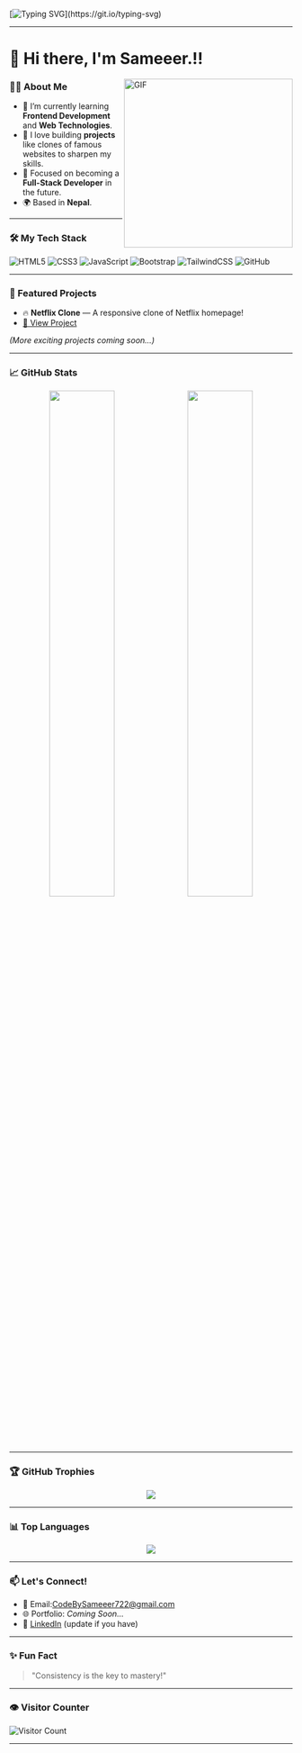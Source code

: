 <!-- Typing Animation -->
[![Typing SVG](https://readme-typing-svg.herokuapp.com?font=Fira+Code&size=30&pause=1000&color=00F7FF&width=1000&lines=Hi+%F0%9F%91%8B%2CI'am+Sameeer!;Frontend+Developer+%7C+Web+Designer;Building+amazing+websites+one+project+at+a+time!)](https://git.io/typing-svg)

---

# 👋 Hi there, I'm Sameeer.!!

<img align="right" alt="GIF" src="https://media.giphy.com/media/26tn33aiTi1jkl6H6/giphy.gif" width="300px" />

### 🧑‍💻 About Me
- 🌱 I’m currently learning **Frontend Development** and **Web Technologies**.
- 🚀 I love building **projects** like clones of famous websites to sharpen my skills.
- 🎯 Focused on becoming a **Full-Stack Developer** in the future.
- 🌍 Based in **Nepal**.

---

### 🛠️ My Tech Stack
![HTML5](https://img.shields.io/badge/HTML5-E34F26?style=for-the-badge&logo=html5&logoColor=white)
![CSS3](https://img.shields.io/badge/CSS3-1572B6?style=for-the-badge&logo=css3&logoColor=white)
![JavaScript](https://img.shields.io/badge/JavaScript-F7DF1E?style=for-the-badge&logo=javascript&logoColor=black)
![Bootstrap](https://img.shields.io/badge/Bootstrap-563D7C?style=for-the-badge&logo=bootstrap&logoColor=white)
![TailwindCSS](https://img.shields.io/badge/Tailwind_CSS-38B2AC?style=for-the-badge&logo=tailwind-css&logoColor=white)
![GitHub](https://img.shields.io/badge/GitHub-100000?style=for-the-badge&logo=github&logoColor=white)

---

### 🚀 Featured Projects
- 🔥 **Netflix Clone** — A responsive clone of Netflix homepage!  
 - [🔗 View Project](https://github.com/CodeBySameeer/Netflix-clone)

_(More exciting projects coming soon...)_

---

### 📈 GitHub Stats
<p align="center">
  <img width="48%" src="https://github-readme-stats.vercel.app/api?username=CodeBySameeer&show_icons=true&theme=radical" />
  <img width="48%" src="https://github-readme-streak-stats.herokuapp.com/?user=CodeBySameeer&theme=radical" />
</p>

---

### 🏆 GitHub Trophies
<p align="center">
  <img src="https://github-profile-trophy.vercel.app/?username=CodeBySameeer&theme=radical&no-frame=true&no-bg=true&margin-w=4" />
</p>

---

### 📊 Top Languages
<p align="center">
  <img src="https://github-readme-stats.vercel.app/api/top-langs/?username=CodeBySameeer&layout=compact&theme=radical" />
</p>

---

### 📫 Let's Connect!
- 📧 Email:CodeBySameeer722@gmail.com
- 🌐 Portfolio: _Coming Soon..._
- 🔗 [LinkedIn](#) (update if you have)

---

### ✨ Fun Fact
> "Consistency is the key to mastery!"

---

### 👁️ Visitor Counter
![Visitor Count](https://komarev.com/ghpvc/?username=CodeBySameeer&style=for-the-badge&color=0e75b6&label=Profile+Visitors)

---
